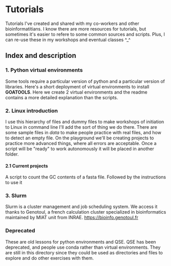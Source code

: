 # Tutorials

Tutorials I've created and shared with my co-workers and other bioinformatitians.
I know there are more resources for tutorials, but sometimes it's easier to refere to some common sources and scripts.
Plus, I can re-use these in my workshops and eventual classes ^_^



## Index and description

### 1. Python virtual environments

Some tools require a particular version of python and a particular version of libraries.
Here's a short deployment of virtual environments to install **GOATOOLS**.
Here we create 2 virtual environments and the readme contains a more detailed explanation than the scripts.


### 2. Linux introduction

I use this hierarchy of files and dummy files to make workshops of initiation to Linux in command line
I'll add the sort of thing we do there.
There are some sample files in *data* to make people practice with real files, and how to detect an empty file.
On the playground we'll be creating projects to practice more advanced things, where all errors are acceptable.
Once a script will be "ready" to work autonomously it will be placed in another folder.

#### 2.1 Current projects

A script to count the GC contents of a fasta file. Followed by the instructions to use it


### 3. Slurm

Slurm is a cluster management and job scheduling system.
We access it thanks to Genotoul, a french calculation cluster specialized in bioinformatics maintained by MIAT unit from INRAE.
https://bioinfo.genotoul.fr


### Deprecated

These are old lessons for python environments and QSE.
QSE has been deprecated, and people use conda rather than virtual environments.
They are still in this directory since they could be used as directories and files to explore and do other exercises with them.

